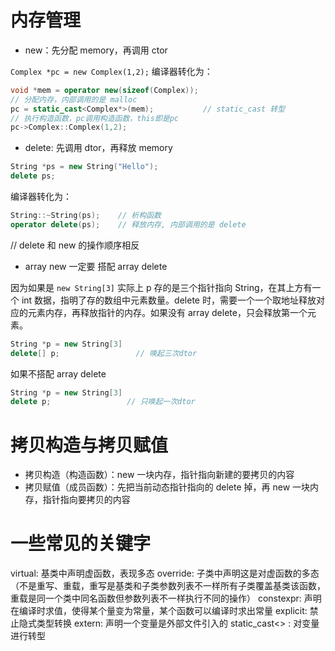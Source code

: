 # 内存管理

- new：先分配 memory，再调用 ctor

`Complex *pc = new Complex(1,2);`
编译器转化为：

```cpp
void *mem = operator new(sizeof(Complex));
// 分配内存，内部调用的是 malloc
pc = static_cast<Complex*>(mem);           // static_cast 转型
// 执行构造函数，pc调用构造函数，this即是pc
pc->Complex::Complex(1,2);
```

- delete: 先调用 dtor，再释放 memory

```cpp
String *ps = new String("Hello");
delete ps;
```

编译器转化为：

```cpp
String::~String(ps);    // 析构函数
operator delete(ps);    // 释放内存, 内部调用的是 delete
```

// delete 和 new 的操作顺序相反

- array new 一定要 搭配 array delete

因为如果是 `new String[3]` 实际上 p 存的是三个指针指向 String，在其上方有一个 int 数据，指明了存的数组中元素数量。delete 时，需要一个一个取地址释放对应的元素内存，再释放指针的内存。如果没有 array delete，只会释放第一个元素。

```cpp
String *p = new String[3]
delete[] p;                 // 唤起三次dtor
```

如果不搭配 array delete

```cpp
String *p = new String[3]
delete p;                 // 只唤起一次dtor
```

# 拷贝构造与拷贝赋值

- 拷贝构造（构造函数）：new 一块内存，指针指向新建的要拷贝的内容
- 拷贝赋值（成员函数）：先把当前动态指针指向的 delete 掉，再 new 一块内存，指针指向要拷贝的内容

# 一些常见的关键字

virtual: 基类中声明虚函数，表现多态
override: 子类中声明这是对虚函数的多态（不是重写、重载，重写是基类和子类参数列表不一样所有子类覆盖基类该函数，重载是同一个类中同名函数但参数列表不一样执行不同的操作）
constexpr: 声明在编译时求值，使得某个量变为常量，某个函数可以编译时求出常量
explicit: 禁止隐式类型转换
extern: 声明一个变量是外部文件引入的
static_cast<> : 对变量进行转型
